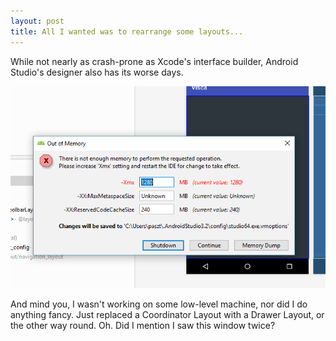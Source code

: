 ```yaml
---
layout: post
title: All I wanted was to rearrange some layouts...
---
```


While not nearly as crash-prone as Xcode's interface builder, Android Studio's designer also has its worse days.

![Out of memory](img/2018-11-26-All-I-wanted/1.png)

And mind you, I wasn't working on some low-level machine, nor did I do anything fancy. Just replaced a Coordinator Layout with a Drawer Layout, or the other way round.
Oh. Did I mention I saw this window twice?

